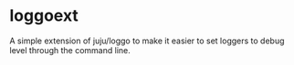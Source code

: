 # loggoext
A simple extension of juju/loggo to make it easier to set loggers to debug level through the command line.
